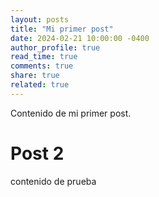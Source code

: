 ```yaml
---
layout: posts
title: "Mi primer post"
date: 2024-02-21 10:00:00 -0400
author_profile: true
read_time: true
comments: true
share: true
related: true
---
```


Contenido de mi primer post.
# Post 2
contenido de prueba
